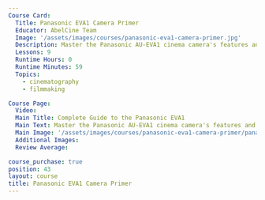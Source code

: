 ```yaml
---
Course Card:
  Title: Panasonic EVA1 Camera Primer
  Educator: AbelCine Team
  Image: '/assets/images/courses/panasonic-eva1-camera-primer.jpg'
  Description: Master the Panasonic AU-EVA1 cinema camera's features and operations for productions of any size, from solo shoots to multi-camera setups.
  Lessons: 9
  Runtime Hours: 0
  Runtime Minutes: 59
  Topics:
    - cinematography
    - filmmaking

Course Page:
  Video:
  Main Title: Complete Guide to the Panasonic EVA1
  Main Text: Master the Panasonic AU-EVA1 cinema camera's features and operations for productions of any size, from solo shoots to multi-camera setups.
  Main Image: '/assets/images/courses/panasonic-eva1-camera-primer/panasonic-eva1-camera-primer-main.jpg'
  Additional Images:
  Review Average:

course_purchase: true
position: 43
layout: course
title: Panasonic EVA1 Camera Primer
---
```


